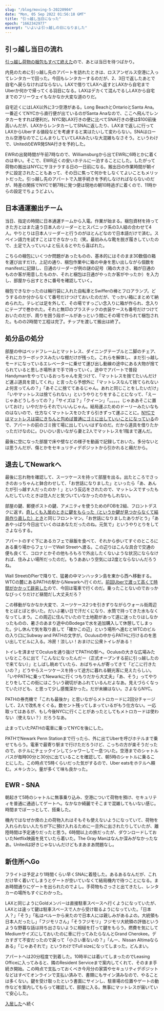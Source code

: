 ```yaml
---
slug: "/blog/moving-5-20220904"
date: "Mon, 05 Sep 2022 01:56:18 GMT"
title: "引っ越し当日になった"
epoch: "1662342977"
excerpt: "いよいよ引っ越しの日になりました"
---
```


## 引っ越し当日の流れ

[引っ越し荷物の梱包もすべて終えた](/blog/moving-4-20220831)ので、あとは当日を待つばかり。

内見のために引っ越し先のアパートを訪れたときは、ロスアンゼルス空港に入ってレンタカーで回った。今回もレンタカーするのだが、2、3日で返したあとで自宅へ戻らなければならない。LAXで借りてLAXへ返すとLAXから自宅までUberか何かで帰ってくる羽目になる。LAXはデカくて混んでるしLAXから自宅までのフリーウェイもなかなか大変な道のりだ。

自宅近くにはLAX以外に3つ空港がある。Long BeachとOntarioとSanta Ana。一番近くてNYCから直行便が出ているのがSanta Anaなので、ここへ飛んでレンタカーをすれば便利だ。NYC発LAX行きの便に比べてSNA行きの便は$100前後高いんだが、LAXからレンタカーしてSNAに返したり、LAXまで返しに行ってLAXからUberする値段などを考慮すると実はたいして変わらない。SNAはローカル空港なのでこじんまりしていてLAXみたいな大混雑もなさそう。というわけで、UnitedのEWR発SNA行きを予約した。

EWRの出発時間が午前7時なので、Williamsburgから出てEWRに6時とかに着くのは辛い。そこで、EWR近くの安いホテルに一泊することにした。したがって荷物の搬出はNYCにサヨナラする日の一日前になる。搬出日の作業時間が朝イチに設定されたこともあって、その日に焦って何かをしなくてよいこともメリットだった。引っ越し先のアパートで入居手続きを予約しなければならないのだが、時差の関係でNYCで朝7時に発つ便は現地の朝10時過ぎに着くので、11時からの設定でちょうどよい。

## 日本通運搬出チーム

当日、指定の時間に日本通運チームから入電。作業が始まる。梱包資材を持ってきた方とはまた違う日本人のリーダーとヒスパニック系の3人組の合わせて4人。やりとりは日本人リーダーと行うのがほとんどなので日本語だけで済む。スペイン語力を試すことはできなかった（笑。最初みんな靴を脱ぎ履きしていたので、土足で入っていいよと伝えるとやたら喜ばれた。

こちらの梱包にいくつか問題があったものの、基本的にはそのまま30数個の箱を運び出すだけ。上記の通り、梱包作業中に箱の中身を思い出しながら個数をmanifestに記録し、日通のリーダーが例の謎の記号（箱の大きさ、箱が日通のものか客が用意したものか、それと梱包は日通がやったか客がやったか）を入力し、部屋から出すときに番号を確認していく。

梱包できなかったのは輪行袋に入れた自転車とSwifferの棒とフロアランプ。どうするのか分からなくて番号だけつけておいたのだが、でっかい箱にまとめて納められた。テレビは足を外して、その場ですっごい念入りに箱が作られ、念入りにテープで巻かれた。それと無印のプラスチックの衣装ケースも番号だけつけておいたのだが、周りを囲う段ボールがあっという間にその場で作られて梱包された。ものの2時間で工程は完了。チップを渡して搬出は終了。

## 処分品の処分

部屋の中はベッドフレームとマットレス、ダイニングテーブルと二脚のチェア、それにカラーボックスみたいな棚だけが残った。これらを解体し、まだ引っ越しモードになっているエレベーターに乗せて運び出し動線の途中にある大物が捨てられていると思しき場所まで手で持っていく。途中でアパートで普段Handymanをやっているおっちゃんを見つけて、「マットレスを捨てたいんだけど運ぶ道具を貸してくれ」と言ったら予想外に「マットレスなんて捨てられないよ何言ってんの？」「あそこに捨ててあるじゃん。あれと同じことをしたいだけ」「いやマットレスは捨てられない」というやりとりをすることになって、「えーじゃあどうしろっての？」「サイズは？」「クイーン」「。。。。。じゃああそこに置いておけ」いやだからそれでいいんじゃん。結局運ぶためのドーリーみたいなものはないので、仕方なくマットレスをひたすら引きずって運ぶことに。[NYCではマットレスは袋にきちんと包めば普通にゴミに出していいことになっている](https://portal.311.nyc.gov/article/?kanumber=KA-02378)ので、アパートの前のゴミ捨て場に出していいはずなのだ。だから道具を借りたかっただけなのに。ひいひい言いながら妻と2人でマットレスを1階まで運んだ。

最後に空になった部屋で床や壁などの様子を動画で記録しておいた。多分ないとは思うんだが、傷とかをセキュリティデポジットから引かれると癪だから。

## 退去してNewarkへ

最後に忘れ物を確認して、スーツケースを持って部屋を出る。出たところでさっきのおっちゃんと鉢合わせして、「お世話になりました」といったら「あ、あんたが引っ越す人だったのか！」という反応をされたので、マットレスですったもんだしていたときは住人だと気づいていなかったのかもしれない。

部屋の鍵、郵便ポストの鍵、アメニティを使うためのFOBを2組、フロントデスクに返す。[奇しくも入居のときに鍵をもらった（というか鍵が見つからなくて結局作り直した）とき](/blog/2018-03-22_-----------------bd1b22641946)と同じフロントマン。「お世話になりましたありがとう」「ああやっぱり今日出ていくのはあなただったのね。元気で」というやりとりをしてさよならする。

アパートのすぐ下にあるカフェで昼飯を食べて、それから歩いてすぐのところにある乗り場からフェリーでWall Streetへ渡る。この辺りはこんな具合で交通の便も良くて、コロナとかその他もろもろで外出したくないような状況にならなければ、住みよい場所だったのだ。もうああいう空気には2度とならないんだろうね。

Wall StreetのPierで降りて、猛暑の中マンハッタン島を東から西へ移動する。WTCの麓にあるPATHの駅からNewarkへ行くのだ。[前回Uberで渡って高くて時間がかかって辟易した](/blog/moving-2-20220807)ので、今回は電車で行くのだ。乗ったことないのでおっかなびっくりだけど昼間だし大丈夫だろ？

この移動がなかなか大変で、スーツケース2つを引きずりながらウォール街周辺をとぼとぼと歩いた。だいぶ暑い日で汗だくになり、水筒で持ってきた水もなくなってしまう。この周辺に住んでいたので土地勘があって道に迷ったりはしなかったものの、暑さのあまり途中のBodegaで水を追加購入して休憩してしまった。少し休んで気を取り直して「確かこの辺」という場所へ進むとWTCのビルの入り口にSubway and PATHの文字が。Oculusの中からPATHに行けるのを思い出してビルに入る。冷房！涼しい！おまけに公衆トイレがある！

トイレを済ませてOculusを通り抜けてPATHの駅へ。Oculusの大きな広場みたいなところに出て「こんなになったんだー（正式オープンする前に引っ越したので来てない）」としばし眺めていたら、おばちゃんが寄ってきて「どこに行きたいの？」どうやらスーツケースを持って途方に暮れる観光客に見えたらしい。「いやPATHに乗ってNewarkに行くつもりだから大丈夫」「あ、そう」ってやりとりをしてこの街にはこういう親切があふれているんだよなあ。見えづらくなっていたけども、と思って少し感慨深かった。だが未練はない。さよならNYC。

PATHの券売機で「これも最後か」と思いながらメトロカードに2回分チャージして、2人で改札をくぐる。数セント残ってしまっているがもう仕方ない。一応取ってはあるが、もし今後NYCに行くことがあったとしてもメトロカードは使わない（使えない？）だろうなあ。

止まっていたPATHの電車に乗ってNYCを後にした。

PATHでNewark Penn Stationまで行ったら、外に出てUberを呼びホテルまで乗せてもらう。電車で最寄り駅まで行けただろうけど、こっちの方が楽そうだったので。ホテルにチェックインしてシャワーして一息ついた。空港までのシャトルバスが毎時00分と30分に出ていることを確認して、朝5時のシャトルに乗ることにした。この時点で5時くらいだった気がするので、Uber eatsをホテルへ頼む。メキシカン。量が多くて味も良かった。

## EWR - SNA

朝起きて5時のシャトルに無事乗り込み、空港について荷物を預け、セキュリティを普通に通過してゲートへ。なかなか綺麗でそこまで混雑してもいない感じ。時間までぼーっとして、搭乗した。

機内ではなぜか席の上の荷物入れはそもそも使えないようになっていて、荷物を入れられない人たちが下に預け入れるために一旦外に出されたりしていたが、離陸時間は予定通りだったと思う。6時間以上の旅だったが、ダウンロードしておいたNetflix映画を見ていたら着いた。The Gray Manはなんか深みがなかったなあ。Unitedは好きじゃないんだけどもまあまあ問題なし。

## 新住所へGo

フライトは予定より1時間くらい早くSNAに着陸した。あるあるなんだが、これだけ早く着いてしまうとゲートが空いていなくて結局機内で待つことになる。まあ時間通りにゲートを出られたのでよし。手荷物もさっさと出てきたし、レンタカーの場所もすぐにわかった。

LAXと同じようにGoldメンバーは直接駐車スペースへ行くようになっていたが、LAXとは違って鍵は駐車スペースで人から受け取るようになっていた。「日本人？」「そう」「私はペルーから来たので日本人には親しみがあるよの。大統領も日本人だったし」「フジモリさん」「そうフジモリ」フジモリ大統領の評価というような野暮な話は持ち出さないように相槌を打って鍵をもらう。燃費を気にしてMediumサイズにしておいたのに車に行ってみたらなんとGrand Cherokee。デカすぎて不安だったので戻って「小さい車ないの？」「んー、Nissan Altimaならある」「じゃあそれで」というわけでFull sizeになってしまった。どんまい。

アパートへは20分程度で到着した。10時半には着いてしまったのでLeasing Officeに入ってみると、隣のResident Serviceまで案内してくれて、そのまま手続き開始。この時点で支払っておくべき今月分の家賃やセキュリティデポジットなどはすべてオンラインで支払い済みで、書類にもサイン済みなので、やることは多くない。鍵を受け取ったという書面にサインし、駐車場の位置やゲートの動作などを案内してもらって確認して、部屋に入る。無事にマットレスが届いていて安心した。

[入居した](/blog/moving-6-20220905)へ続く
